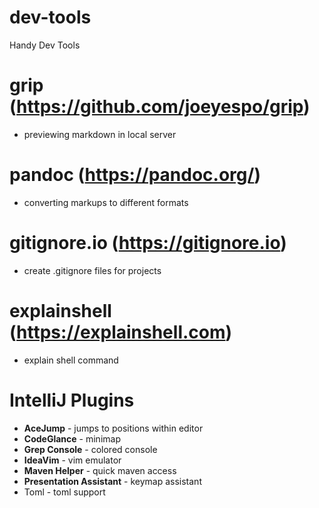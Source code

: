 # dev-tools
Handy Dev Tools

# grip (https://github.com/joeyespo/grip)
* previewing markdown in local server

# pandoc (https://pandoc.org/)
* converting markups to different formats

# gitignore.io (https://gitignore.io)
* create .gitignore files for projects

# explainshell (https://explainshell.com)
* explain shell command

# IntelliJ Plugins
* __AceJump__ - jumps to positions within editor
* __CodeGlance__ - minimap
* __Grep Console__ - colored console
* __IdeaVim__ - vim emulator
* __Maven Helper__ - quick maven access
* __Presentation Assistant__ - keymap assistant
* Toml - toml support

